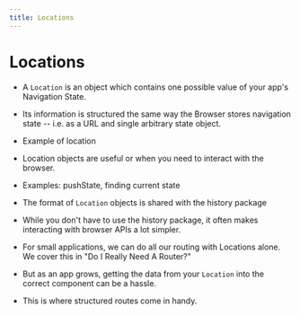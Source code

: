 ```yaml
---
title: Locations
---
```


# Locations

- A `Location` is an object which contains one possible value of your app's Navigation State.
- Its information is structured the same way the Browser stores navigation state -- i.e. as a URL and single arbitrary state object.

- Example of location

- Location objects are useful or when you need to interact with the browser.
- Examples: pushState, finding current state

- The format of `Location` objects is shared with the history package
- While you don't have to use the history package, it often makes interacting with browser APIs a lot simpler.

- For small applications, we can do all our routing with Locations alone. We cover this in "Do I Really Need A Router?"
- But as an app grows, getting the data from your `Location` into the correct component can be a hassle.
- This is where structured routes come in handy.
